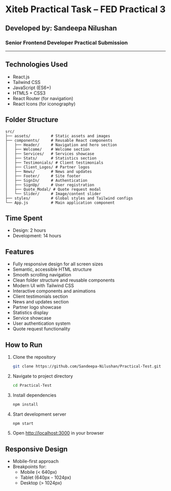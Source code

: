 # Xiteb Practical Task – FED Practical 3

## Developed by: Sandeepa Nilushan 
### Senior Frontend Developer Practical Submission

---

## Technologies Used
- React.js
- Tailwind CSS
- JavaScript (ES6+)
- HTML5 + CSS3
- React Router (for navigation)
- React Icons (for iconography)

## Folder Structure
```
src/
├── assets/         # Static assets and images
├── components/     # Reusable React components
│   ├── Header/     # Navigation and hero section
│   ├── Welcome/    # Welcome section
│   ├── Services/   # Services showcase
│   ├── Stats/      # Statistics section
│   ├── Testimonials/ # Client testimonials
│   ├── Client_Logos/ # Partner logos
│   ├── News/       # News and updates
│   ├── Footer/     # Site footer
│   ├── SignIn/     # Authentication
│   ├── SignUp/     # User registration
│   ├── Quote_Modal/ # Quote request modal
│   └── Slider/     # Image/content slider
├── styles/         # Global styles and Tailwind configs
└── App.js          # Main application component
```

## Time Spent
- Design: 2 hours
- Development: 14 hours

## Features
- Fully responsive design for all screen sizes
- Semantic, accessible HTML structure
- Smooth scrolling navigation
- Clean folder structure and reusable components
- Modern UI with Tailwind CSS
- Interactive components and animations
- Client testimonials section
- News and updates section
- Partner logo showcase
- Statistics display
- Service showcase
- User authentication system
- Quote request functionality

## How to Run
1. Clone the repository
   ```bash
   git clone https://github.com/Sandeepa-Nilushan/Practical-Test.git
   ```
2. Navigate to project directory
   ```bash
   cd Practical-Test
   ```
3. Install dependencies
   ```bash
   npm install
   ```
4. Start development server
   ```bash
   npm start
   ```
5. Open [http://localhost:3000](http://localhost:3000) in your browser

## Responsive Design
- Mobile-first approach
- Breakpoints for:
  - Mobile (< 640px)
  - Tablet (640px - 1024px)
  - Desktop (> 1024px)

